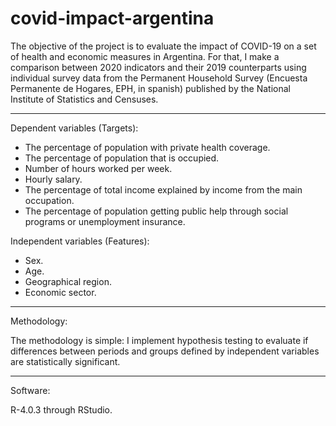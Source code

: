 # covid-impact-argentina

The objective of the project is to evaluate the impact of COVID-19 on a set of health and economic measures in Argentina. For that, I make a comparison between 2020 indicators and their 2019 counterparts using individual survey data from the Permanent Household Survey (Encuesta Permanente de Hogares, EPH, in spanish) published by the National Institute of Statistics and Censuses.

--------------------------------------------------------------------------------------------

Dependent variables (Targets):

- The percentage of population with private health coverage.
- The percentage of population that is occupied.
- Number of hours worked per week.
- Hourly salary.
- The percentage of total income explained by income from the main occupation.
- The percentage of population getting public help through social programs or unemployment insurance.

Independent variables (Features):

- Sex.
- Age.
- Geographical region.
- Economic sector.

--------------------------------------------------------------------------------------------

Methodology:

The methodology is simple: I implement hypothesis testing to evaluate if differences between periods and groups defined by independent variables are statistically significant.

--------------------------------------------------------------------------------------------

Software:

R-4.0.3 through RStudio.
